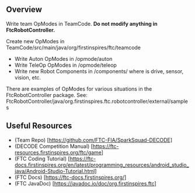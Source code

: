 ## Overview
Write team OpModes in TeamCode. **Do not modify anything in FtcRobotController.**

Create new OpModes in TeamCode/src/main/java/org/firstinspires/ftc/teamcode
* Write Auton OpModes in /opmode/auton 
* Write TeleOp OpModes in /opmode/teleop
* Write new Robot Components in /components/<component type> where <component type> is 
drive, sensor, vision, etc.

There are examples of OpModes for various situations in the FtcRobotController package. See:
FtcRobotController/java/org.firstinspires.ftc.robotcontroller/external/samples

## Useful Resources
* (Team Repo) [https://github.com/FTC-FIA/SparkSquad-DECODE]
* (DECODE Competition Manual) [https://ftc-resources.firstinspires.org/ftc/game]
* (FTC Coding Tutorial) [https://ftc-docs.firstinspires.org/en/latest/programming_resources/android_studio_java/Android-Studio-Tutorial.html]
* (FTC Docs) [https://ftc-docs.firstinspires.org/]
* (FTC JavaDoc) [https://javadoc.io/doc/org.firstinspires.ftc]
